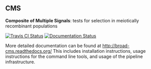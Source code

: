 ## CMS

**Composite of Multiple Signals**: tests for selection in meiotically recombinant populations

[![Travis CI Status](https://api.travis-ci.org/broadinstitute/cms.svg)](https://travis-ci.org/broadinstitute/cms)
[![Documentation Status](https://readthedocs.org/projects/broad-cms/badge/?version=latest)](https://readthedocs.org/projects/broad-cms/?badge=latest)

More detailed documentation can be found at http://broad-cms.readthedocs.org/
This includes installation instructions,
usage instructions for the command line tools,
and usage of the pipeline infrastructure.